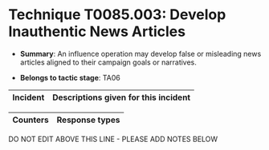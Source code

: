 # Technique T0085.003: Develop Inauthentic News Articles

* **Summary**: An influence operation may develop false or misleading news articles aligned to their campaign goals or narratives.

* **Belongs to tactic stage**: TA06


| Incident | Descriptions given for this incident |
| -------- | -------------------- |



| Counters | Response types |
| -------- | -------------- |


DO NOT EDIT ABOVE THIS LINE - PLEASE ADD NOTES BELOW